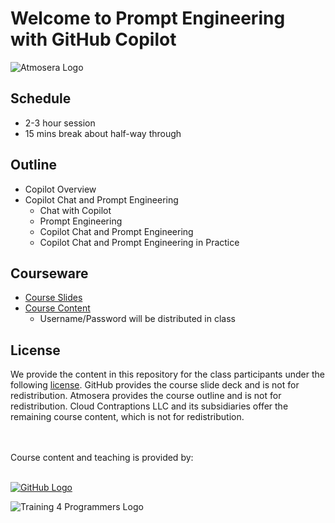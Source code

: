 # Welcome to Prompt Engineering with GitHub Copilot

![Atmosera Logo](https://imagedelivery.net/VKawrzTPdVOU6XYN26Rvmg/0cb7d78c-9d1e-4c98-c6f4-4a12a979f100/public "Atmosera Logo")

## Schedule

- 2-3 hour session
- 15 mins break about half-way through

## Outline

- Copilot Overview
- Copilot Chat and Prompt Engineering
  - Chat with Copilot
  - Prompt Engineering
  - Copilot Chat and Prompt Engineering
  - Copilot Chat and Prompt Engineering in Practice

## Courseware

* [Course Slides](GitHubCopilotDev_GitHubSlides.pdf)
* [Course Content](https://www.t4p-classes.com/github-copilot-for-programmers/)
    - Username/Password will be distributed in class

## License

We provide the content in this repository for the class participants under the following [license](./LICENSE). GitHub provides the course slide deck and is not for redistribution. Atmosera provides the course outline and is not for redistribution. Cloud Contraptions LLC and its subsidiaries offer the remaining course content, which is not for redistribution.

<br><br>
Course content and teaching is provided by:
<br><br>

[![GitHub Logo](https://imagedelivery.net/VKawrzTPdVOU6XYN26Rvmg/99139afa-bed7-44aa-e8c0-6d3af356c600/h=50,sharpen=1)](http://www.github.com)

![Training 4 Programmers Logo](https://imagedelivery.net/VKawrzTPdVOU6XYN26Rvmg/1d56b364-4858-4cc6-84d5-89e14ce8e100/h=50,sharpen=1 "Training 4 Programmers Logo")
